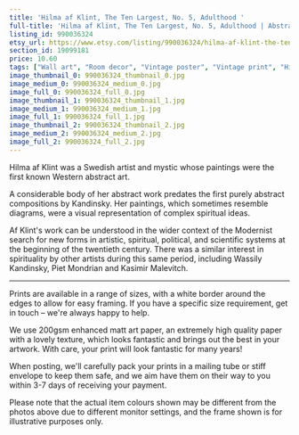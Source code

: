 ```yaml
---
title: 'Hilma af Klint, The Ten Largest, No. 5, Adulthood '
full-title: 'Hilma af Klint, The Ten Largest, No. 5, Adulthood | Abstract Art, Home Decor, Fine Art Reproduction | Wall art poster print | Modernist'
listing_id: 990036324
etsy_url: https://www.etsy.com/listing/990036324/hilma-af-klint-the-ten-largest-no-5?utm_source=site&utm_medium=api&utm_campaign=api
section_id: 19099181
price: 10.60
tags: ["Wall art", "Room decor", "Vintage poster", "Vintage print", "High quality print", "Hilma af Klint", "Fine art print", "Swedish", "Spiritual", "Modern art", "Modernism", "Art reproduction", "Nonobjective art"]
image_thumbnail_0: 990036324_thumbnail_0.jpg
image_medium_0: 990036324_medium_0.jpg
image_full_0: 990036324_full_0.jpg
image_thumbnail_1: 990036324_thumbnail_1.jpg
image_medium_1: 990036324_medium_1.jpg
image_full_1: 990036324_full_1.jpg
image_thumbnail_2: 990036324_thumbnail_2.jpg
image_medium_2: 990036324_medium_2.jpg
image_full_2: 990036324_full_2.jpg
---
```

Hilma af Klint was a Swedish artist and mystic whose paintings were the first known Western abstract art. 

A considerable body of her abstract work predates the first purely abstract compositions by Kandinsky. Her paintings, which sometimes resemble diagrams, were a visual representation of complex spiritual ideas.

Af Klint&#39;s work can be understood in the wider context of the Modernist search for new forms in artistic, spiritual, political, and scientific systems at the beginning of the twentieth century. There was a similar interest in spirituality by other artists during this same period, including Wassily Kandinsky, Piet Mondrian and Kasimir Malevitch.

---

Prints are available in a range of sizes, with a white border around the edges to allow for easy framing. If you have a specific size requirement, get in touch – we&#39;re always happy to help.

We use 200gsm enhanced matt art paper, an extremely high quality paper with a lovely texture, which looks fantastic and brings out the best in your artwork. With care, your print will look fantastic for many years!

When posting, we&#39;ll carefully pack your prints in a mailing tube or stiff envelope to keep them safe, and we aim have them on their way to you within 3-7 days of receiving your payment.

Please note that the actual item colours shown may be different from the photos above due to different monitor settings, and the frame shown is for illustrative purposes only.
